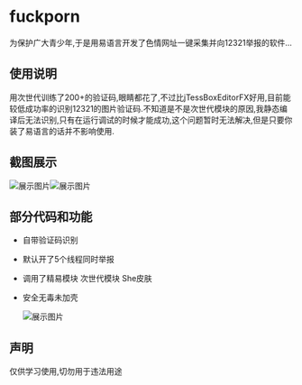 # fuckporn

为保护广大青少年,于是用易语言开发了色情网址一键采集并向12321举报的软件... 

## 使用说明

用次世代训练了200+的验证码,眼睛都花了,不过比jTessBoxEditorFX好用,目前能较低成功率的识别12321的图片验证码.不知道是不是次世代模块的原因,我静态编译后无法识别,只有在运行调试的时候才能成功,这个问题暂时无法解决,但是只要你装了易语言的话并不影响使用.

## 截图展示

![展示图片](https://github.com/zyc10758/glype-hans/blob/master/images/3.jpg?raw=true)![展示图片](https://github.com/zyc10758/glype-hans/blob/master/images/1.jpg?raw=true)

## 部分代码和功能

- 自带验证码识别

- 默认开了5个线程同时举报

- 调用了精易模块 次世代模块 She皮肤 

- 安全无毒未加壳

  ![展示图片](https://github.com/zyc10758/glype-hans/blob/master/images/1.jpg?raw=true)



## 声明

仅供学习使用,切勿用于违法用途
